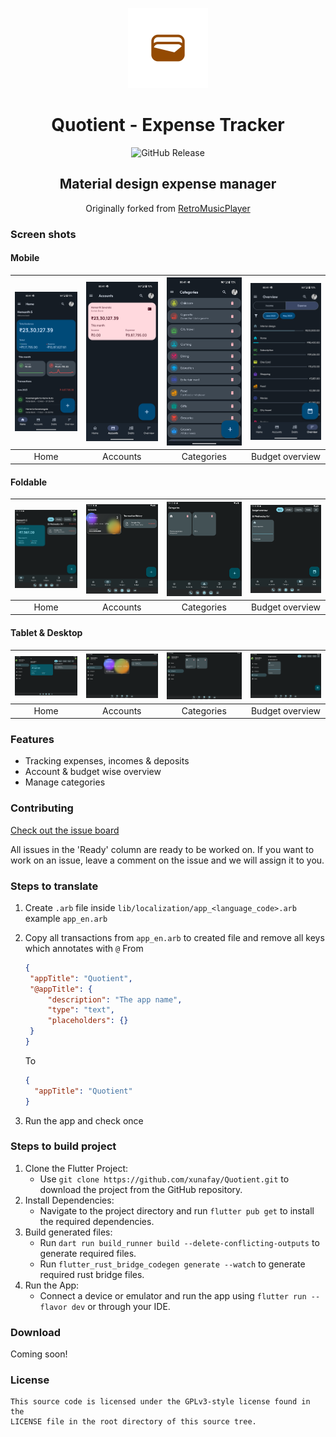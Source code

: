 <p align="center">
    <img src="assets\images\icon.png" height="128">
    <h1 align="center">Quotient - Expense Tracker</h1>
</p>
<div align="center">

  ![GitHub Release](https://img.shields.io/github/v/release/xunafay/Quotient)

</div>
<div  align="center">
    <h2> Material design expense manager</h2>
    Originally forked from <a href="https://github.com/RetroMusicPlayer/Paisa">RetroMusicPlayer</a>
</div>

### Screen shots

#### Mobile

| <img src="paisa-images/flutter_01.png" width="200"/> | <img src="paisa-images/flutter_02.png" width="200"/> | <img src="paisa-images/flutter_04.png" width="200"/> |<img src="paisa-images/flutter_03.png" width="200"/> |
| :--: | :--: | :--: | :--: |
|Home|Accounts|Categories|Budget overview|

#### Foldable

| <img src="paisa-images/Screenshot_1667485291.png" width="200"/> | <img src="paisa-images/Screenshot_1667485297.png" width="200"/> | <img src="paisa-images/Screenshot_1667485299.png" width="200"/> |<img src="paisa-images/Screenshot_1667485301.png" width="200"/> |
| :--: | :--: | :--: | :--: |
|Home|Accounts|Categories|Budget overview|

#### Tablet & Desktop

 | <img src="paisa-images/Screenshot_1667485280.png" width="200"/> | <img src="paisa-images/Screenshot_1667485342.png" width="200"/> | <img src="paisa-images/Screenshot_1667485319.png" width="200"/> |<img src="paisa-images/Screenshot_1667485320.png" width="200"/> |
| :--: | :--: | :--: | :--: |
|Home|Accounts|Categories|Budget overview|

### Features

- Tracking expenses, incomes & deposits
- Account & budget wise overview
- Manage categories

### Contributing

[Check out the issue board](https://github.com/users/xunafay/projects/16/views/2)

All issues in the 'Ready' column are ready to be worked on. If you want to work on an issue, leave a comment on the issue and we will assign it to you.

### Steps to translate

1. Create `.arb` file inside `lib/localization/app_<language_code>.arb` example `app_en.arb`
2. Copy all transactions from `app_en.arb` to created file and remove all keys which annotates with `@`
   From

   ```json
   {
    "appTitle": "Quotient",
    "@appTitle": {
        "description": "The app name",
        "type": "text",
        "placeholders": {}
    }
   }
    ```

    To

    ```json
    {
      "appTitle": "Quotient"
    }
    ```

3. Run the app and check once

### Steps to build project
1. Clone the Flutter Project:
   * Use `git clone https://github.com/xunafay/Quotient.git` to download the project from the GitHub repository.
2. Install Dependencies:
   * Navigate to the project directory and run `flutter pub get` to install the required dependencies.
3. Build generated files:
   * Run `dart run build_runner build --delete-conflicting-outputs` to generate required files.
   * Run `flutter_rust_bridge_codegen generate --watch` to generate required rust bridge files.
4. Run the App:
   * Connect a device or emulator and run the app using `flutter run --flavor dev` or through your IDE.

### Download

Coming soon!

### License

```
This source code is licensed under the GPLv3-style license found in the
LICENSE file in the root directory of this source tree.
```
